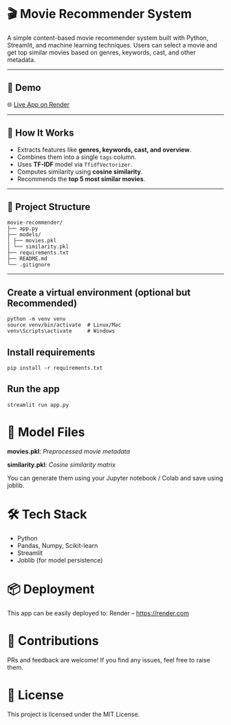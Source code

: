 # 🎬 Movie Recommender System

A simple content-based movie recommender system built with Python, Streamlit, and machine learning techniques. Users can select a movie and get top similar movies based on genres, keywords, cast, and other metadata.

---

## 🚀 Demo

🌐 [Live App on Render](https://your-app-link.onrender.com)

---

## 🧠 How It Works

- Extracts features like **genres, keywords, cast, and overview**.
- Combines them into a single `tags` column.
- Uses **TF-IDF** model via `TfidfVectorizer`. 
- Computes similarity using **cosine similarity**.
- Recommends the **top 5 most similar movies**.

---

## 📁 Project Structure
```
movie-recommender/
├── app.py
├── models/
│ ├── movies.pkl
│ └── similarity.pkl
├── requirements.txt
├── README.md
└── .gitignore
```
---

## **Create a virtual environment (optional but Recommended)**
```
python -m venv venv
source venv/bin/activate  # Linux/Mac
venv\Scripts\activate     # Windows
```

## Install requirements

```pip install -r requirements.txt```

## Run the app
`streamlit run app.py`

# 🧠 Model Files
**movies.pkl**: *Preprocessed movie metadata*

**similarity.pkl**: *Cosine similarity matrix*

You can generate them using your Jupyter notebook / Colab and save using joblib.

# 🛠 Tech Stack
- Python
- Pandas, Numpy, Scikit-learn
- Streamlit
- Joblib (for model persistence)

# 📦 Deployment
This app can be easily deployed to:
Render – https://render.com

# 🤝 Contributions
PRs and feedback are welcome! If you find any issues, feel free to raise them.

# 📜 License
This project is licensed under the MIT License.